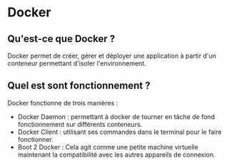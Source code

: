# Docker

## Qu'est-ce que Docker ?
Docker permet de créer, gérer et déployer une application à partir d'un conteneur permettant d'isoler l'environnement.

## Quel est sont fonctionnement ?
Docker fonctionne de trois manières : 
- Docker Daemon : permettant à docker de tourner en tâche de fond fonctionnement sur différents conteneurs.
- Docker Client : utilisant ses commandes dans le terminal pour le faire fonctionner.
- Boot 2 Docker : Cela agit comme une petite machine virtuelle maintenant la compatibilité avec les autres appareils de connexion.
  
